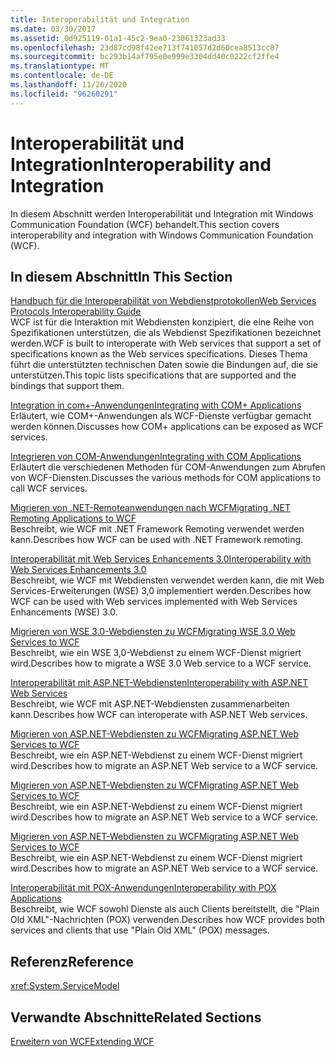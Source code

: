 ```yaml
---
title: Interoperabilität und Integration
ms.date: 03/30/2017
ms.assetid: 0d925119-01a1-45c2-9ea0-23061323ad33
ms.openlocfilehash: 23d87cd98f42ee713f741057d2d60cea8513cc87
ms.sourcegitcommit: bc293b14af795e0e999e3304dd40c0222cf2ffe4
ms.translationtype: MT
ms.contentlocale: de-DE
ms.lasthandoff: 11/26/2020
ms.locfileid: "96260291"
---
```

# <a name="interoperability-and-integration"></a><span data-ttu-id="912a0-102">Interoperabilität und Integration</span><span class="sxs-lookup"><span data-stu-id="912a0-102">Interoperability and Integration</span></span>

<span data-ttu-id="912a0-103">In diesem Abschnitt werden Interoperabilität und Integration mit Windows Communication Foundation (WCF) behandelt.</span><span class="sxs-lookup"><span data-stu-id="912a0-103">This section covers interoperability and integration with Windows Communication Foundation (WCF).</span></span>  
  
## <a name="in-this-section"></a><span data-ttu-id="912a0-104">In diesem Abschnitt</span><span class="sxs-lookup"><span data-stu-id="912a0-104">In This Section</span></span>  

 [<span data-ttu-id="912a0-105">Handbuch für die Interoperabilität von Webdienstprotokollen</span><span class="sxs-lookup"><span data-stu-id="912a0-105">Web Services Protocols Interoperability Guide</span></span>](web-services-protocols-interoperability-guide.md)  
 <span data-ttu-id="912a0-106">WCF ist für die Interaktion mit Webdiensten konzipiert, die eine Reihe von Spezifikationen unterstützen, die als Webdienst Spezifikationen bezeichnet werden.</span><span class="sxs-lookup"><span data-stu-id="912a0-106">WCF is built to interoperate with Web services that support a set of specifications known as the Web services specifications.</span></span> <span data-ttu-id="912a0-107">Dieses Thema führt die unterstützten technischen Daten sowie die Bindungen auf, die sie unterstützen.</span><span class="sxs-lookup"><span data-stu-id="912a0-107">This topic lists specifications that are supported and the bindings that support them.</span></span>  
  
 [<span data-ttu-id="912a0-108">Integration in com+-Anwendungen</span><span class="sxs-lookup"><span data-stu-id="912a0-108">Integrating with COM+ Applications</span></span>](integrating-with-com-plus-applications.md)  
 <span data-ttu-id="912a0-109">Erläutert, wie COM+-Anwendungen als WCF-Dienste verfügbar gemacht werden können.</span><span class="sxs-lookup"><span data-stu-id="912a0-109">Discusses how COM+ applications can be exposed as WCF services.</span></span>  
  
 [<span data-ttu-id="912a0-110">Integrieren von COM-Anwendungen</span><span class="sxs-lookup"><span data-stu-id="912a0-110">Integrating with COM Applications</span></span>](integrating-with-com-applications.md)  
 <span data-ttu-id="912a0-111">Erläutert die verschiedenen Methoden für COM-Anwendungen zum Abrufen von WCF-Diensten.</span><span class="sxs-lookup"><span data-stu-id="912a0-111">Discusses the various methods for COM applications to call WCF services.</span></span>  
  
 [<span data-ttu-id="912a0-112">Migrieren von .NET-Remoteanwendungen nach WCF</span><span class="sxs-lookup"><span data-stu-id="912a0-112">Migrating .NET Remoting Applications to WCF</span></span>](migrating-net-remoting-applications-to-wcf.md)  
 <span data-ttu-id="912a0-113">Beschreibt, wie WCF mit .NET Framework Remoting verwendet werden kann.</span><span class="sxs-lookup"><span data-stu-id="912a0-113">Describes how WCF can be used with .NET Framework remoting.</span></span>  
  
 [<span data-ttu-id="912a0-114">Interoperabilität mit Web Services Enhancements 3.0</span><span class="sxs-lookup"><span data-stu-id="912a0-114">Interoperability with Web Services Enhancements 3.0</span></span>](interoperability-with-web-services-enhancements-3-0.md)  
 <span data-ttu-id="912a0-115">Beschreibt, wie WCF mit Webdiensten verwendet werden kann, die mit Web Services-Erweiterungen (WSE) 3,0 implementiert werden.</span><span class="sxs-lookup"><span data-stu-id="912a0-115">Describes how WCF can be used with Web services implemented with Web Services Enhancements (WSE) 3.0.</span></span>  
  
 [<span data-ttu-id="912a0-116">Migrieren von WSE 3.0-Webdiensten zu WCF</span><span class="sxs-lookup"><span data-stu-id="912a0-116">Migrating WSE 3.0 Web Services to WCF</span></span>](migrating-wse-3-0-web-services-to-wcf.md)  
 <span data-ttu-id="912a0-117">Beschreibt, wie ein WSE 3,0-Webdienst zu einem WCF-Dienst migriert wird.</span><span class="sxs-lookup"><span data-stu-id="912a0-117">Describes how to migrate a WSE 3.0 Web service to a WCF service.</span></span>  
  
 [<span data-ttu-id="912a0-118">Interoperabilität mit ASP.NET-Webdiensten</span><span class="sxs-lookup"><span data-stu-id="912a0-118">Interoperability with ASP.NET Web Services</span></span>](interop-with-aspnet-web-services.md)  
 <span data-ttu-id="912a0-119">Beschreibt, wie WCF mit ASP.NET-Webdiensten zusammenarbeiten kann.</span><span class="sxs-lookup"><span data-stu-id="912a0-119">Describes how WCF can interoperate with ASP.NET Web services.</span></span>  
  
 [<span data-ttu-id="912a0-120">Migrieren von ASP.NET-Webdiensten zu WCF</span><span class="sxs-lookup"><span data-stu-id="912a0-120">Migrating ASP.NET Web Services to WCF</span></span>](migrating-aspnet-web-services-to-wcf.md)  
 <span data-ttu-id="912a0-121">Beschreibt, wie ein ASP.NET-Webdienst zu einem WCF-Dienst migriert wird.</span><span class="sxs-lookup"><span data-stu-id="912a0-121">Describes how to migrate an ASP.NET Web service to a WCF service.</span></span>  
  
 [<span data-ttu-id="912a0-122">Migrieren von ASP.NET-Webdiensten zu WCF</span><span class="sxs-lookup"><span data-stu-id="912a0-122">Migrating ASP.NET Web Services to WCF</span></span>](migrating-aspnet-web-services-to-wcf.md)  
 <span data-ttu-id="912a0-123">Beschreibt, wie ein ASP.NET-Webdienst zu einem WCF-Dienst migriert wird.</span><span class="sxs-lookup"><span data-stu-id="912a0-123">Describes how to migrate an ASP.NET Web service to a WCF service.</span></span>  
  
 [<span data-ttu-id="912a0-124">Migrieren von ASP.NET-Webdiensten zu WCF</span><span class="sxs-lookup"><span data-stu-id="912a0-124">Migrating ASP.NET Web Services to WCF</span></span>](migrating-aspnet-web-services-to-wcf.md)  
 <span data-ttu-id="912a0-125">Beschreibt, wie ein ASP.NET-Webdienst zu einem WCF-Dienst migriert wird.</span><span class="sxs-lookup"><span data-stu-id="912a0-125">Describes how to migrate an ASP.NET Web service to a WCF service.</span></span>  
  
 [<span data-ttu-id="912a0-126">Interoperabilität mit POX-Anwendungen</span><span class="sxs-lookup"><span data-stu-id="912a0-126">Interoperability with POX Applications</span></span>](interoperability-with-pox-applications.md)  
 <span data-ttu-id="912a0-127">Beschreibt, wie WCF sowohl Dienste als auch Clients bereitstellt, die "Plain Old XML"-Nachrichten (POX) verwenden.</span><span class="sxs-lookup"><span data-stu-id="912a0-127">Describes how WCF provides both services and clients that use "Plain Old XML" (POX) messages.</span></span>  
  
## <a name="reference"></a><span data-ttu-id="912a0-128">Referenz</span><span class="sxs-lookup"><span data-stu-id="912a0-128">Reference</span></span>  

 <xref:System.ServiceModel>  
  
## <a name="related-sections"></a><span data-ttu-id="912a0-129">Verwandte Abschnitte</span><span class="sxs-lookup"><span data-stu-id="912a0-129">Related Sections</span></span>  

 [<span data-ttu-id="912a0-130">Erweitern von WCF</span><span class="sxs-lookup"><span data-stu-id="912a0-130">Extending WCF</span></span>](../extending/index.md)
